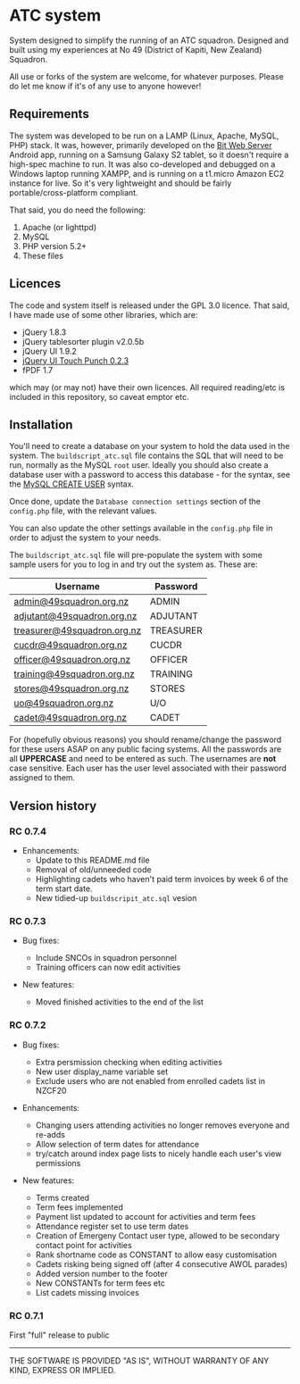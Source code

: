 ATC system
=======

System designed to simplify the running of an ATC squadron. Designed and built using my experiences at No 49 (District of Kapiti, New Zealand) Squadron.

All use or forks of the system are welcome, for whatever purposes. Please do let me know if it's of any use to anyone however!

## Requirements

The system was developed to be run on a LAMP (Linux, Apache, MySQL, PHP) stack. It was, however, primarily developed on the [Bit Web Server](http://webserver.bitnet.web.id/) Android app, running on a Samsung Galaxy S2 tablet, so it doesn't require a high-spec machine to run. It was also co-developed and debugged on a Windows laptop running XAMPP, and is running on a t1.micro Amazon EC2 instance for live. So it's very lightweight and should be fairly portable/cross-platform compliant.

That said, you do need the following:

1. Apache (or lighttpd)
2. MySQL
3. PHP version 5.2+
4. These files

## Licences

The code and system itself is released under the GPL 3.0 licence. That said, I have made use of some other libraries, which are:

- jQuery 1.8.3
- jQuery tablesorter plugin v2.0.5b
- jQuery UI 1.9.2
- [jQuery UI Touch Punch 0.2.3](http://touchpunch.furf.com)
- fPDF 1.7

which may (or may not) have their own licences. All required reading/etc is included in this repository, so caveat emptor etc.

## Installation

You'll need to create a database on your system to hold the data used in the system. The `buildscript_atc.sql` file contains the SQL that will need to be run, normally as the MySQL `root` user.  Ideally you should also create a database user with a password to access this database - for the syntax, see the [MySQL CREATE USER](https://dev.mysql.com/doc/refman/5.5/en/create-user.html) syntax.

Once done, update the `Database connection settings` section of the `config.php` file, with the relevant values.

You can also update the other settings available in the `config.php` file in order to adjust the system to your needs.

The `buildscript_atc.sql` file will pre-populate the system with some sample users for you to log in and try out the system as. These are:

| Username | Password |
| -------- | -------- |
| admin@49squadron.org.nz | ADMIN |
| adjutant@49squadron.org.nz | ADJUTANT |
| treasurer@49squadron.org.nz | TREASURER |
| cucdr@49squadron.org.nz | CUCDR  |
| officer@49squadron.org.nz | OFFICER |
| training@49squadron.org.nz | TRAINING |
| stores@49squadron.org.nz | STORES |
| uo@49squadron.org.nz | U/O |
| cadet@49squadron.org.nz | CADET |

For (hopefully obvious reasons) you should rename/change the password for these users ASAP on any public facing systems. All the passwords are all **UPPERCASE** and need to be entered as such. The usernames are **not** case sensitive. Each user has the user level associated with their password assigned to them.

## Version history

### RC 0.7.4
- Enhancements:
  - Update to this README.md file
  - Removal of old/unneeded code
  - Highlighting cadets who haven't paid term invoices by week 6 of the term start date.
  - New tidied-up `buildscripit_atc.sql` vesion  

### RC 0.7.3
- Bug fixes:
  - Include SNCOs in squadron personnel
  - Training officers can now edit activities

- New features:
  - Moved finished activities to the end of the list

### RC 0.7.2 
- Bug fixes:
  - Extra persmission checking when editing activities
  - New user display_name variable set
  - Exclude users who are not enabled from enrolled cadets list in NZCF20
  
- Enhancements:
  - Changing users attending activities no longer removes everyone and re-adds
  - Allow selection of term dates for attendance
  - try/catch around index page lists to nicely handle each user's view permissions
  
- New features:
  - Terms created
  - Term fees implemented
  - Payment list updated to account for activities and term fees
  - Attendance register set to use term dates
  - Creation of Emergeny Contact user type, allowed to be secondary contact point for activities
  - Rank shortname code as CONSTANT to allow easy customisation
  - Cadets risking being signed off (after 4 consecutive AWOL parades)
  - Added version number to the footer
  - New CONSTANTs for term fees etc
  - List cadets missing invoices

### RC 0.7.1 
First "full" release to public

---

THE SOFTWARE IS PROVIDED "AS IS", WITHOUT WARRANTY OF ANY KIND, EXPRESS OR IMPLIED.